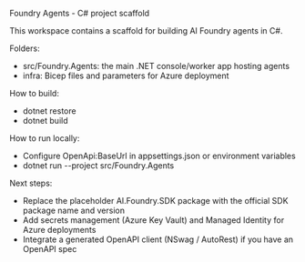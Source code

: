 Foundry Agents - C# project scaffold

This workspace contains a scaffold for building AI Foundry agents in C#.

Folders:
- src/Foundry.Agents: the main .NET console/worker app hosting agents
- infra: Bicep files and parameters for Azure deployment

How to build:
- dotnet restore
- dotnet build

How to run locally:
- Configure OpenApi:BaseUrl in appsettings.json or environment variables
- dotnet run --project src/Foundry.Agents

Next steps:
- Replace the placeholder AI.Foundry.SDK package with the official SDK package name and version
- Add secrets management (Azure Key Vault) and Managed Identity for Azure deployments
- Integrate a generated OpenAPI client (NSwag / AutoRest) if you have an OpenAPI spec
